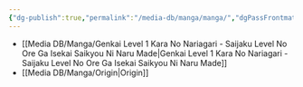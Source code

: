 ```yaml
---
{"dg-publish":true,"permalink":"/media-db/manga/manga/","dgPassFrontmatter":true,"noteIcon":"1","created":"2023-12-10T09:57:57.152+05:30","updated":"2023-12-11T20:38:03.697+05:30"}
---
```




- [[Media DB/Manga/Genkai Level 1 Kara No Nariagari - Saijaku Level No Ore Ga Isekai Saikyou Ni Naru Made\|Genkai Level 1 Kara No Nariagari - Saijaku Level No Ore Ga Isekai Saikyou Ni Naru Made]]
- [[Media DB/Manga/Origin\|Origin]]

